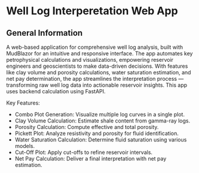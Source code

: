 # Well Log Interperetation Web App

## General Information
A web-based application for comprehensive well log analysis, built with MudBlazor for an intuitive and responsive interface. The app automates key petrophysical calculations and visualizations, empowering reservoir engineers and geoscientists to make data-driven decisions. With features like clay volume and porosity calculations, water saturation estimation, and net pay determination, the app streamlines the interpretation process — transforming raw well log data into actionable reservoir insights. This app uses backend calculation using FastAPI.

Key Features:
- Combo Plot Generation: Visualize multiple log curves in a single plot.
- Clay Volume Calculation: Estimate shale content from gamma-ray logs.
- Porosity Calculation: Compute effective and total porosity.
- Pickett Plot: Analyze resistivity and porosity for fluid identification.
- Water Saturation Calculation: Determine fluid saturation using various models.
- Cut-Off Plot: Apply cut-offs to refine reservoir intervals.
- Net Pay Calculation: Deliver a final interpretation with net pay estimation.
